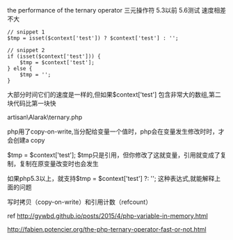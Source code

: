  the performance of the ternary operator
 三元操作符  5.3以前 5.6测试 速度相差不大
 ```
 // snippet 1
 $tmp = isset($context['test']) ? $context['test'] : '';
 
 // snippet 2
 if (isset($context['test'])) {
     $tmp = $context['test'];
 } else {
     $tmp = '';
 }
 ```
大部分时间它们的速度是一样的,但如果$context['test'] 包含非常大的数组,第二块代码比第一块快

artisan\Alarak\ternary.php

php用了copy-on-write,当分配给变量一个值时，php会在变量发生修改时时，才会创建a copy

$tmp = $context['test']; $tmp只是引用，但你修改了这就变量，引用就变成了复制，复制在原变量改变时也会发生

如果php5.3以上，就支持$tmp = $context['test'] ?: ''; 这种表达式,就能解释上面的问题

写时拷贝（copy-on-write）和引用计数（refcount）


ref http://gywbd.github.io/posts/2015/4/php-variable-in-memory.html

http://fabien.potencier.org/the-php-ternary-operator-fast-or-not.html





